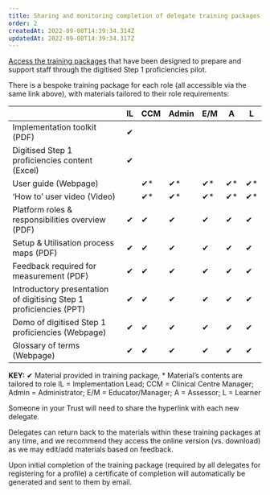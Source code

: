 ```yaml
---
title: Sharing and monitoring completion of delegate training packages
order: 2
createdAt: 2022-09-08T14:39:34.314Z
updatedAt: 2022-09-08T14:39:34.317Z
---
```

[Access the training packages](https://nhs-step1-training.netlify.app/) that have been designed to prepare and support staff through the digitised Step 1 proficiencies pilot.​ 

There is a bespoke training package for each role (all accessible via the same link above), with materials tailored to their role requirements:

| ​                                                                   | IL​ | CCM​ | Admin​ | E/M​ | A​  | L​  |
| ------------------------------------------------------------------- | --- | ---- | ------ | ---- | --- | --- |
| Implementation toolkit (PDF)​                                       | ✔​  | ​    | ​      | ​    | ​   | ​   |
| Digitised Step 1 proficiencies content (Excel)​                     | ✔​  | ​    | ​      | ​    | ​   | ​   |
| User guide (Webpage)​                                               | ​   | ✔*​  | ✔*​    | ✔*​  | ✔*​ | ✔*​ |
| ‘How to’ user video (Video)​                                        |     | ✔*​  | ✔*​    | ✔*​  | ✔*​ | ✔*​ |
| Platform roles & responsibilities overview (PDF)​                   | ✔​  | ✔​   | ✔​     | ✔​   | ✔​  | ✔​  |
| Setup & Utilisation process maps (PDF)​                             | ✔​  | ✔​   | ✔​     | ✔​   | ✔​  | ✔​  |
| Feedback required for measurement (PDF)​                            | ✔​  | ✔​   | ✔​     | ✔​   | ✔​  | ✔​  |
| Introductory presentation of digitising Step 1 proficiencies (PPT)​ | ✔​  | ✔​   | ✔​     | ✔​   | ✔​  | ✔​  |
| Demo of digitised Step 1 proficiencies (Webpage)​                   | ✔​  | ✔​   | ✔​     | ✔​   | ✔​  | ✔​  |
| Glossary of terms (Webpage)​                                        | ✔​  | ✔​   | ✔​     | ✔​   | ✔​  | ✔​  |

**KEY:**
✔ Material provided in training package, * Material’s contents are tailored to role​
IL = Implementation Lead; CCM = Clinical Centre Manager; Admin = Administrator; E/M = Educator/Manager; A = Assessor; L = Learner​

Someone in your Trust will need to share the hyperlink with each new delegate. ​

Delegates can return back to the materials within these training packages at any time, and we recommend they access the online version (vs. download) as we may edit/add materials based on feedback.​

Upon initial completion of the training package (required by all delegates for registering for a profile) a certificate of completion will automatically be generated and sent to them by email.